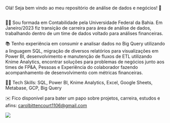 Olá! Seja bem vindo ao meu repositório de análise de dados e negócios! 🙂

##

👩‍🎓 Sou formada em Contabilidade pela Universidade Federal da Bahia. Em Janeiro/2023 fiz transição de carreira para área de análise de dados, trabalhando dentro de um time de dados voltado para análises financeiras.

📚 Tenho experiência em consumir e analisar dados no Big Query utilizando a linguagem SQL, migração de diversos relatórios para visualizações em Power BI, desenvolvimento e manutenção de fluxos de ETL utilizando Knime Analytics, encontrar soluções para problemas de negócios junto aos times de FP&A, Pessoas e Experiência do colaborador fazendo acompanhamento de desenvolvimento com métricas financeiras.

👩‍💻 Tech Skills: SQL, Power BI, Knime Analytics, Excel, Google Sheets, Metabase, GCP, Big Query

✉️ Fico disponível para bater um papo sobre projetos, carreira, estudos e afins: carolbittencourt1106@gmail.com

  
  <div>
  <a href="https://www.linkedin.com/in/carolina-bittencourt-campanha" target="_blank"><img src="https://img.shields.io/badge/-LinkedIn-%230077B5?style=for-the-badge&logo=linkedin&logoColor=white" target="_blank"></a> 
    </div>
